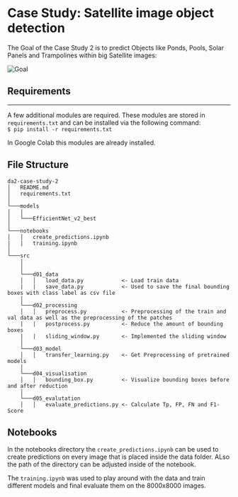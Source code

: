 # Case Study: Satellite image object detection

The Goal of the Case Study 2 is to predict Objects like Ponds, Pools, Solar Panels and Trampolines within big Satellite images:

![Goal](goal.png)

## Requirements
---
A few additional modules are required. These modules are stored in `requirements.txt` and can be installed via the following command:  
`$ pip install -r requirements.txt`

In Google Colab this modules are already installed.

## File Structure

```
da2-case-study-2
│   README.md
│   requirements.txt
│
└───models
│   │
│   └───EfficientNet_v2_best
│
└───notebooks
│   │   create_predictions.ipynb
|   |   training.ipynb
│
└───src
    │
    │
    └───d01_data
    │   │   load_data.py            <- Load train data
    |   |   save_data.py            <- Used to save the final bounding boxes with class label as csv file
    │
    └───d02_processing
    │   │   preprocess.py           <- Preprocessing of the train and val data as well as the preprocessing of the patches
    |   |   postprocess.py          <- Reduce the amount of bounding boxes
    |   |   sliding_window.py       <- Implemented the sliding window
    │
    └───d03_model
    │   │   transfer_learning.py    <- Get Preprocessing of pretrained models
    │
    └───d04_visualisation
    │   │   bounding_box.py         <- Visualize bounding boxes before and after reduction
    │
    └───d05_evalutation
    │   │   evaluate_predictions.py <- Calculate Tp, FP, FN and F1-Score 
```

## Notebooks


In the notebooks directory the `create_predictions.ipynb` can be used to create predictions on every image that is placed inside the data folder. ALso the path of the directory can be adjusted inside of the notebook.

The `training.ipynb` was used to play around with the data and train different models and final evaluate them on the 8000x8000 images.
